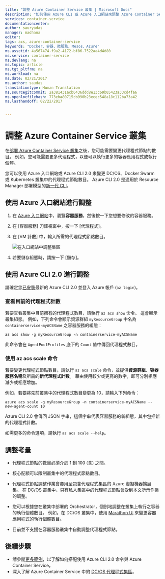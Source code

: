 ```yaml
---
title: "調整 Azure Container Service 叢集 | Microsoft Docs"
description: "如何使用 Azure CLI 或 Azure 入口網站來調整 Azure Container Service 叢集。"
services: container-service
documentationcenter: 
author: sauryadas
manager: madhana
editor: 
tags: acs, azure-container-service
keywords: "Docker、容器、微服務、Mesos、Azure"
ms.assetid: 4a567474-f9a2-4172-bf86-7522aa4d4d80
ms.service: container-service
ms.devlang: na
ms.topic: article
ms.tgt_pltfrm: na
ms.workload: na
ms.date: 02/21/2017
ms.author: saudas
translationtype: Human Translation
ms.sourcegitcommit: 2a381431acb6436ddd8e13c69b05423a33cd4fa6
ms.openlocfilehash: 773eba80715cb990b23ecec548a18c112ba73a42
ms.lasthandoff: 02/22/2017


---
```

# <a name="scale-an-azure-container-service-cluster"></a>調整 Azure Container Service 叢集
在[部署 Azure Container Service 叢集](container-service-deployment.md)之後，您可能需要變更代理程式節點的數目。 例如，您可能需要更多代理程式，以便可以執行更多的容器應用程式或執行個體。 

您可以使用 Azure 入口網站或 Azure CLI 2.0 來變更 DC/OS、Docker Swarm 或 Kubernetes 叢集中的代理程式節點數目。 Azure CLI 2.0 是適用於 Resource Manager 部署模型的[新一代 CLI](/cli/azure/old-and-new-clis)。

## <a name="scale-with-the-azure-portal"></a>使用 Azure 入口網站進行調整

1. 在 [Azure 入口網站](https://portal.azure.com)中，瀏覽**容器服務**，然後按一下您想要修改的容器服務。
2. 在 [容器服務] 刀鋒視窗中，按一下 [代理程式]。
3. 在 [VM 計數] 中，輸入所需的代理程式節點數目。

    ![在入口網站中調整集區](./media/container-service-scale/container-service-scale-portal.png)

4. 若要儲存組態時，請按一下 [儲存]。



## <a name="scale-with-the-azure-cli-20"></a>使用 Azure CLI 2.0 進行調整

請確定您[已安裝](/cli/azure/install-az-cli2)最新的 Azure CLI 2.0 並登入 Azure 帳戶 (`az login`)。


### <a name="see-the-current-agent-count"></a>查看目前的代理程式計數
若要查看叢集中目前擁有的代理程式數目，請執行 `az acs show` 命令。 這會顯示叢集組態。 例如，下列命令會顯示資源群組 `myResourceGroup` 中名為 `containerservice-myACSName` 之容器服務的組態：

```azurecli
az acs show -g myResourceGroup -n containerservice-myACSName
```

此命令會在 `AgentPoolProfiles` 底下的 `Count` 值中傳回代理程式數目。


### <a name="use-the-az-acs-scale-command"></a>使用 az acs scale 命令
若要變更代理程式節點數目，請執行 `az acs scale` 命令，並提供**資源群組**、**容器服務名稱**及所需的**新代理程式計數**。 藉由使用較少或更高的數字，即可分別相應減少或相應增加。

例如，若要將先前叢集中的代理程式數目變更為 10，請輸入下列命令︰

```azurecli
azure acs scale -g myResourceGroup -n containerservice-myACSName --new-agent-count 10
```

Azure CLI 2.0 會傳回 JSON 字串，這個字串代表容器服務的新組態，其中包括新的代理程式計數。

如需更多的命令選項，請執行 `az acs scale --help`。


## <a name="scaling-considerations"></a>調整考量


* 代理程式節點的數目必須介於 1 到 100 (含) 之間。 

* 核心配額可以限制叢集中的代理程式節點數目。

* 代理程式節點調整作業會套用至包含代理程式集區的 Azure 虛擬機器擴展集。 在 DC/OS 叢集中，只有私人集區中的代理程式節點會受到本文所示作業的調整。

* 您可以根據您在叢集中部署的 Orchestrator，個別地調整在叢集上執行之容器的執行個體數目。 例如，在 DC/OS 叢集中，使用 [Marathon UI](container-service-mesos-marathon-ui.md) 來變更容器應用程式的執行個體數目。

* 目前並不支援在容器服務叢集中自動調整代理程式節點。





## <a name="next-steps"></a>後續步驟
* 請參閱[更多範例](container-service-create-acs-cluster-cli.md)，以了解如何搭配使用 Azure CLI 2.0 命令與 Azure Container Service。
* 深入了解 Azure Container Service 中的 [DC/OS 代理程式集區](container-service-dcos-agents.md)。


